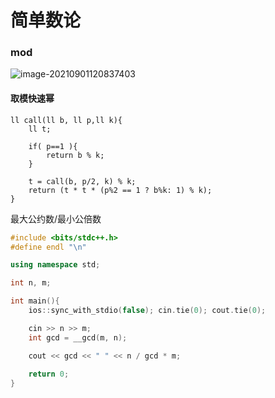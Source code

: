 # 简单数论

### mod

![image-20210901120837403](C:\Users\wangz\AppData\Roaming\Typora\typora-user-images\image-20210901120837403.png)

#### 取模快速幂

```
ll call(ll b, ll p,ll k){
	ll t;
	
	if( p==1 ){
		return b % k;
	}
	
	t = call(b, p/2, k) % k;
	return (t * t * (p%2 == 1 ? b%k: 1) % k);
}
```



最大公约数/最小公倍数

```cpp
#include <bits/stdc++.h>
#define endl "\n"

using namespace std;

int n, m;

int main(){
    ios::sync_with_stdio(false); cin.tie(0); cout.tie(0);

    cin >> n >> m;
    int gcd = __gcd(m, n);

    cout << gcd << " " << n / gcd * m;
    
    return 0;
}
```


